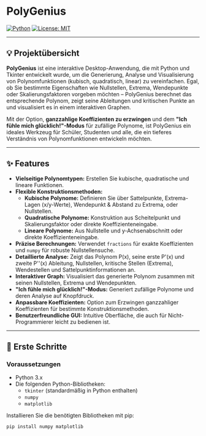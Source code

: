 # PolyGenius

[![Python](https://img.shields.io/badge/Python-3.x-blue.svg)](https://www.python.org/)
[![License: MIT](https://img.shields.io/badge/License-MIT-yellow.svg)](https://opensource.org/licenses/MIT)

---

## 💡 Projektübersicht

**PolyGenius** ist eine interaktive Desktop-Anwendung, die mit Python und Tkinter entwickelt wurde, um die Generierung, Analyse und Visualisierung von Polynomfunktionen (kubisch, quadratisch, linear) zu vereinfachen. Egal, ob Sie bestimmte Eigenschaften wie Nullstellen, Extrema, Wendepunkte oder Skalierungsfaktoren vorgeben möchten – PolyGenius berechnet das entsprechende Polynom, zeigt seine Ableitungen und kritischen Punkte an und visualisiert es in einem interaktiven Graphen.

Mit der Option, **ganzzahlige Koeffizienten zu erzwingen** und dem **"Ich fühle mich glücklich!"-Modus** für zufällige Polynome, ist PolyGenius ein ideales Werkzeug für Schüler, Studenten und alle, die ein tieferes Verständnis von Polynomfunktionen entwickeln möchten.

---

## ✨ Features

* **Vielseitige Polynomtypen:** Erstellen Sie kubische, quadratische und lineare Funktionen.
* **Flexible Konstruktionsmethoden:**
    * **Kubische Polynome:** Definieren Sie über Sattelpunkte, Extrema-Lagen (x/y-Werte), Wendepunkt & Abstand zu Extrema, oder Nullstellen.
    * **Quadratische Polynome:** Konstruktion aus Scheitelpunkt und Skalierungsfaktor oder direkte Koeffizienteneingabe.
    * **Lineare Polynome:** Aus Nullstelle und y-Achsenabschnitt oder direkte Koeffizienteneingabe.
* **Präzise Berechnungen:** Verwendet `fractions` für exakte Koeffizienten und `numpy` für robuste Nullstellensuche.
* **Detaillierte Analyse:** Zeigt das Polynom P(x), seine erste P'(x) und zweite P''(x) Ableitung, Nullstellen, kritische Stellen (Extrema), Wendestellen und Sattelpunktinformationen an.
* **Interaktiver Graph:** Visualisiert das generierte Polynom zusammen mit seinen Nullstellen, Extrema und Wendepunkten.
* **"Ich fühle mich glücklich!"-Modus:** Generiert zufällige Polynome und deren Analyse auf Knopfdruck.
* **Anpassbare Koeffizienten:** Option zum Erzwingen ganzzahliger Koeffizienten für bestimmte Konstruktionsmethoden.
* **Benutzerfreundliche GUI:** Intuitive Oberfläche, die auch für Nicht-Programmierer leicht zu bedienen ist.

---

## 🚀 Erste Schritte

### Voraussetzungen

* Python 3.x
* Die folgenden Python-Bibliotheken:
    * `tkinter` (standardmäßig in Python enthalten)
    * `numpy`
    * `matplotlib`

Installieren Sie die benötigten Bibliotheken mit pip:

```bash
pip install numpy matplotlib
